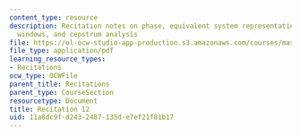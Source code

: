 ```yaml
---
content_type: resource
description: Recitation notes on phase, equivalent system representation, filter design,
  windows, and cepstrum analysis
file: https://ol-ocw-studio-app-production.s3.amazonaws.com/courses/mas-160-signals-systems-and-information-for-media-technology-fall-2007/11a8dc9fd2432487135de7ef21f81b17_rec12.pdf
file_type: application/pdf
learning_resource_types:
- Recitations
ocw_type: OCWFile
parent_title: Recitations
parent_type: CourseSection
resourcetype: Document
title: Recitation 12
uid: 11a8dc9f-d243-2487-135d-e7ef21f81b17
---
```

